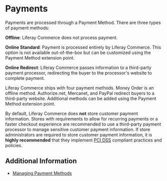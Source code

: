 # Payments

Payments are processed through a Payment Method. There are three types of payment methods:

**Offline**: Liferay Commerce does not process payment.

**Online Standard**: Payment is processed entirely by Liferay Commerce. This option is not available out-of-the-box but can be customized using the Payment Method extension point.

**Online Redirect**: Liferay Commerce passes information to a third-party payment processor, redirecting the buyer to the processor's website to complete payment.

Liferay Commerce ships with four payment methods. Money Order is an offline method. Authorize.net, Mercanet, and PayPal redirect buyers to a third-party website. Additional methods can be added using the Payment Method extension point.

By default, Liferay Commerce does **not** store customer payment information. Stores with requirements to allow for recurring payments or a faster checkout experience are recommended to use a third-party payment processor to manage sensitive customer payment information. If store administrators are required to store customer payment information, it is **highly recommended** that they implement [PCI DSS](https://www.pcisecuritystandards.org/) compliant practices and policies.

## Additional Information

* [Managing Payment Methods](../configuring-payment-methods/managing-payment-methods.md)
